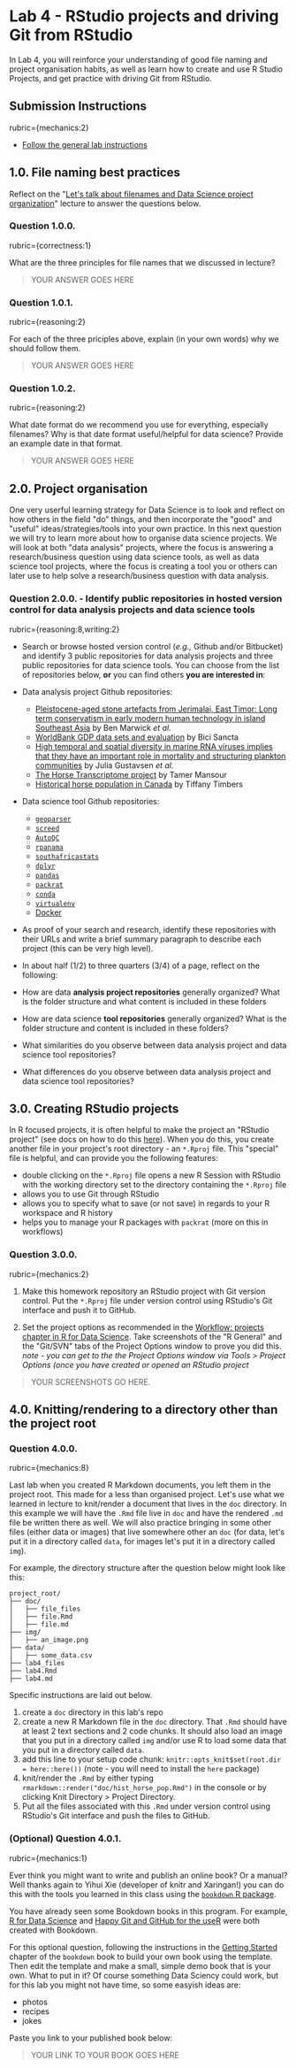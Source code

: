 Lab 4 - RStudio projects and driving Git from RStudio
================

In Lab 4, you will reinforce your understanding of good file naming and project organisation habits, as well as learn how to create and use R Studio Projects, and get practice with driving Git from RStudio.

Submission Instructions
-----------------------

rubric={mechanics:2}

-   [Follow the general lab instructions](https://ubc-mds.github.io/resources_pages/general_lab_instructions/)

1.0. File naming best practices
-------------------------------

Reflect on the "[Let's talk about filenames and Data Science project organization](https://github.ubc.ca/MDS-2018-19/DSCI_521_platforms-dsci_students/blob/master/lectures/lecture6/lecture6.Rmd)" lecture to answer the questions below.

### Question 1.0.0.

rubric={correctness:1}

What are the three principles for file names that we discussed in lecture?

> YOUR ANSWER GOES HERE

### Question 1.0.1.

rubric={reasoning:2}

For each of the three priciples above, explain (in your own words) why we should follow them.

> YOUR ANSWER GOES HERE

### Question 1.0.2.

rubric={reasoning:2}

What date format do we recommend you use for everything, especially filenames? Why is that date format useful/helpful for data science? Provide an example date in that format.

> YOUR ANSWER GOES HERE

2.0. Project organisation
-------------------------

One very userful learning strategy for Data Science is to look and reflect on how others in the field "do" things, and then incorporate the "good" and "useful" ideas/strategies/tools into your own practice. In this next question we will try to learn more about how to organise data science projects. We will look at both "data analysis" projects, where the focus is answering a research/business question using data science tools, as well as data science tool projects, where the focus is creating a tool you or others can later use to help solve a research/business question with data analysis.

### Question 2.0.0. - Identify public repositories in hosted version control for data analysis projects and data science tools

rubric={reasoning:8,writing:2}

-   Search or browse hosted version control (*e.g.,* Github and/or Bitbucket) and identify 3 public repositories for data analysis projects and three public repositories for data science tools. You can choose from the list of repositories below, **or** you can find others **you are interested in**:

-   Data analysis project Github repositories:
    -   [Pleistocene-aged stone artefacts from Jerimalai, East Timor: Long term conservatism in early modern human technology in island Southeast Asia](https://github.com/benmarwick/Pleistocene-aged-stone-artefacts-from-Jerimalai--East-Timor) by Ben Marwick *et al.*
    -   [WorldBank GDP data sets and evaluation](https://github.com/bici-sancta/gdp_worldbank) by Bici Sancta
    -   [High temporal and spatial diversity in marine RNA viruses implies that they have an important role in mortality and structuring plankton communities](https://github.com/jooolia/RdRp_454_amplicons_Jericho_and_SOG) by Julia Gustavsen *et al.*
    -   [The Horse Transcriptome project](https://github.com/drtamermansour/horse_trans) by Tamer Mansour
    -   [Historical horse population in Canada](https://github.com/ttimbers/equine_numbers_value_canada) by Tiffany Timbers
-   Data science tool Github repositories:
    -   [`geoparser`](https://github.com/ropenscilabs/geoparser)
    -   [`screed`](https://github.com/dib-lab/screed)
    -   [`AutoQC`](https://github.com/BillMills/AutoQC)
    -   [`rpanama`](https://github.com/dgrtwo/rpanama)
    -   [`southafricastats`](https://github.com/juliasilge/southafricastats)
    -   [`dplyr`](https://github.com/hadley/dplyr)
    -   [`pandas`](https://github.com/pydata/pandas)
    -   [`packrat`](https://github.com/rstudio/packrat)
    -   [`conda`](https://github.com/conda/conda)
    -   [`virtualenv`](https://github.com/pypa/virtualenv)
    -   [Docker](https://github.com/docker/docker)
-   As proof of your search and research, identify these repositories with their URLs and write a brief summary paragraph to describe each project (this can be very high level).

-   In about half (1/2) to three quarters (3/4) of a page, reflect on the following:
-   How are data **analysis project repositories** generally organized? What is the folder structure and what content is included in these folders
-   How are data science **tool repositories** generally organized? What is the folder structure and content is included in these folders?
-   What similarities do you observe between data analysis project and data science tool repositories?
-   What differences do you observe between data analysis project and data science tool repositories?

3.0. Creating RStudio projects
------------------------------

In R focused projects, it is often helpful to make the project an "RStudio project" (see docs on how to do this [here](https://support.rstudio.com/hc/en-us/articles/200526207-Using-Projects)). When you do this, you create another file in your project's root directory - an `*.Rproj` file. This "special" file is helpful, and can provide you the following features:

-   double clicking on the `*.Rproj` file opens a new R Session with RStudio with the working directory set to the directory containing the `*.Rproj` file
-   allows you to use Git through RStudio
-   allows you to specify what to save (or not save) in regards to your R workspace and R history
-   helps you to manage your R packages with `packrat` (more on this in workflows)

### Question 3.0.0.

rubric={mechanics:2}

1.  Make this homework repository an RStudio project with Git version control. Put the `*.Rproj` file under version control using RStudio's Git interface and push it to GitHub.

2.  Set the project options as recommended in the [Workflow: projects chapter in R for Data Science](http://r4ds.had.co.nz/workflow-projects.html). Take screenshots of the "R General" and the "Git/SVN" tabs of the Project Options window to prove you did this. *note - you can get to the the Project Options window via Tools &gt; Project Options (once you have created or opened an RStudio project*

> YOUR SCREENSHOTS GO HERE.

4.0. Knitting/rendering to a directory other than the project root
------------------------------------------------------------------

### Question 4.0.0.

rubric={mechanics:8}

Last lab when you created R Markdown documents, you left them in the project root. This made for a less than organised project. Let's use what we learned in lecture to knit/render a document that lives in the `doc` directory. In this example we will have the `.Rmd` file live in `doc` and have the rendered `.md` file be written there as well. We will also practice bringing in some other files (either data or images) that live somewhere other an `doc` (for data, let's put it in a directory called `data`, for images let's put it in a directory called `img`).

For example, the directory structure after the question below might look like this:

    project_root/
    ├── doc/
    │   ├── file_files
    │   ├── file.Rmd
    │   ├── file.md
    ├── img/
    │   ├── an_image.png
    ├── data/
    │   ├── some_data.csv
    ├── lab4_files
    ├── lab4.Rmd
    ├── lab4.md

Specific instructions are laid out below.

1.  create a `doc` directory in this lab's repo
2.  create a new R Markdown file in the `doc` directory. That `.Rmd` should have at least 2 text sections and 2 code chunks. It should also load an image that you put in a directory called `img` and/or use R to load some data that you put in a directory called `data`.
3.  add this line to your setup code chunk: `knitr::opts_knit$set(root.dir = here::here())` (note - you will need to install the `here` package)
4.  knit/render the `.Rmd` by either typing `rmarkdown::render("doc/hist_horse_pop.Rmd")` in the console or by clicking Knit Directory &gt; Project Directory.
5.  Put all the files associated with this `.Rmd` under version control using RStudio's Git interface and push the files to GitHub.

### (Optional) Question 4.0.1.

rubric={mechanics:1}

Ever think you might want to write and publish an online book? Or a manual? Well thanks again to Yihui Xie (developer of knitr and Xaringan!) you can do this with the tools you learned in this class using the [`bookdown` R package](https://bookdown.org/yihui/bookdown/).

You have already seen some Bookdown books in this program. For example, [R for Data Science](http://r4ds.had.co.nz/) and [Happy Git and GitHub for the useR](http://happygitwithr.com/) were both created with Bookdown.

For this optional question, following the instructions in the [Getting Started](https://bookdown.org/yihui/bookdown/get-started.html) chapter of the `bookdown` book to build your own book using the template. Then edit the template and make a small, simple demo book that is your own. What to put in it? Of course something Data Sciency could work, but for this lab you might not have time, so some easyish ideas are:

-   photos
-   recipes
-   jokes

Paste you link to your published book below:

> YOUR LINK TO YOUR BOOK GOES HERE
